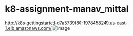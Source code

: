 # k8-assignment-manav_mittal
http://k8s-gettingstarted-d7a5739f80-1978458249.us-east-1.elb.amazonaws.com/
![image](https://github.com/user-attachments/assets/6ddcadfd-6128-496f-9593-81ae10a0f8a1)
